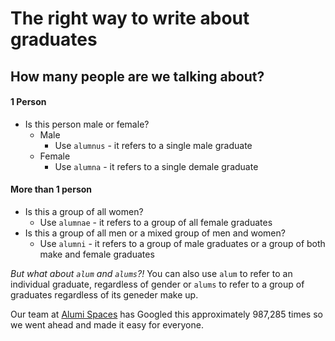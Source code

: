 # The right way to write about graduates

## How many people are we talking about?

#### 1 Person
* Is this person male or female?
     * Male
          * Use `alumnus` - it refers to a single male graduate
     * Female 
          * Use `alumna` - it refers to a single demale graduate

#### More than 1 person
* Is this a group of all women?
     * Use `alumnae` - it refers to a group of all female graduates
* Is this a group of all men or a mixed group of men and women?
     * Use `alumni` - it refers to a group of male graduates or a group of both make and female graduates
   

*But what about `alum` and `alums`?!*
You can also use `alum` to refer to an individual graduate, regardless of gender or `alums` to refer to a group of graduates regardless of its geneder make up.
 
 
Our team at <a href="http://alumnispaces.com">Alumi Spaces</a> has Googled this approximately 987,285 times so we went ahead and made it easy for everyone.
